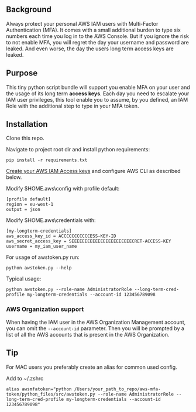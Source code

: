## Background
Always protect your personal AWS IAM users with Multi-Factor Authentication (MFA). It comes with a small additional burden to type six numbers each time you log in to the AWS Console. But if you ignore the risk to not enable MFA, you will regret the day your username and password are leaked. And even worse, the day the users long term access keys are leaked.  

## Purpose
This tiny python script bundle will support you enable MFA on your user and the usage of its long term **access keys**. Each day you need to escalate your IAM user privileges, this tool enable you to assume, by you defined, an IAM Role with the additional step to type in your MFA token.

## Installation 

Clone this repo.  

Navigate to project root dir and install python requirements:
```
pip install -r requirements.txt
```

[Create your AWS IAM Access keys][1] and configure AWS CLI as described below.   

Modify $HOME\.aws\config with profile default:
```
[profile default]
region = eu-west-1
output = json
```

Modify $HOME\.aws\credentials with: 
```
[my-longterm-credentials]
aws_access_key_id = ACCCCCCCCCCCESS-KEY-ID
aws_secret_access_key = SEEEEEEEEEEEEEEEEEEEEEEECRET-ACCESS-KEY
username = my_iam_user_name
```

For usage of awstoken.py run:
```
python awstoken.py --help 
```

Typical usage:
```
python awstoken.py --role-name AdministratorRole --long-term-cred-profile my-longterm-credentials --account-id 123456789098
```

### AWS Organization support
When having the IAM user in the AWS Organization Management account, you can omit the ```--account-id``` parameter. Then you will be prompted by a list of all the AWS accounts that is present in the AWS Organization.

## Tip
For MAC users you preferably create an alias for common used config.  

Add to ~/.zshrc
```
alias awsmfatoken="python /Users/your_path_to_repo/aws-mfa-token/python_files/src/awstoken.py --role-name AdministratorRole --long-term-cred-profile my-longterm-credentials --account-id 123456789098"

```

[1]: https://docs.aws.amazon.com/IAM/latest/UserGuide/id_credentials_access-keys.html#Using_CreateAccessKey